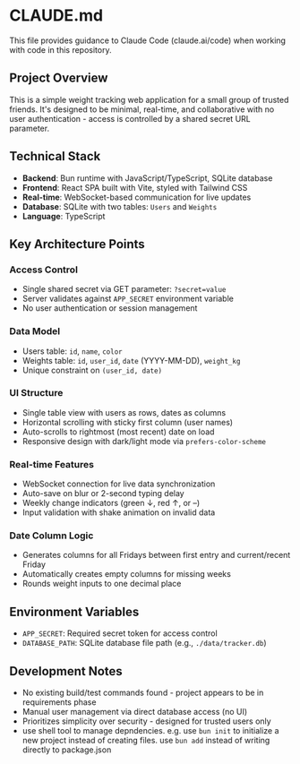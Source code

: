 # CLAUDE.md

This file provides guidance to Claude Code (claude.ai/code) when working with code in this repository.

## Project Overview

This is a simple weight tracking web application for a small group of trusted friends. It's designed to be minimal, real-time, and collaborative with no user authentication - access is controlled by a shared secret URL parameter.

## Technical Stack

- **Backend**: Bun runtime with JavaScript/TypeScript, SQLite database
- **Frontend**: React SPA built with Vite, styled with Tailwind CSS
- **Real-time**: WebSocket-based communication for live updates
- **Database**: SQLite with two tables: `Users` and `Weights`
- **Language**: TypeScript

## Key Architecture Points

### Access Control

- Single shared secret via GET parameter: `?secret=value`
- Server validates against `APP_SECRET` environment variable
- No user authentication or session management

### Data Model

- Users table: `id`, `name`, `color`
- Weights table: `id`, `user_id`, `date` (YYYY-MM-DD), `weight_kg`
- Unique constraint on `(user_id, date)`

### UI Structure

- Single table view with users as rows, dates as columns
- Horizontal scrolling with sticky first column (user names)
- Auto-scrolls to rightmost (most recent) date on load
- Responsive design with dark/light mode via `prefers-color-scheme`

### Real-time Features

- WebSocket connection for live data synchronization
- Auto-save on blur or 2-second typing delay
- Weekly change indicators (green ↓, red ↑, or –)
- Input validation with shake animation on invalid data

### Date Column Logic

- Generates columns for all Fridays between first entry and current/recent Friday
- Automatically creates empty columns for missing weeks
- Rounds weight inputs to one decimal place

## Environment Variables

- `APP_SECRET`: Required secret token for access control
- `DATABASE_PATH`: SQLite database file path (e.g., `./data/tracker.db`)

## Development Notes

- No existing build/test commands found - project appears to be in requirements phase
- Manual user management via direct database access (no UI)
- Prioritizes simplicity over security - designed for trusted users only
- use shell tool to manage depndencies. e.g. use `bun init` to initialize a new project instead of creating files. use `bun add` instead of writing directly to package.json
